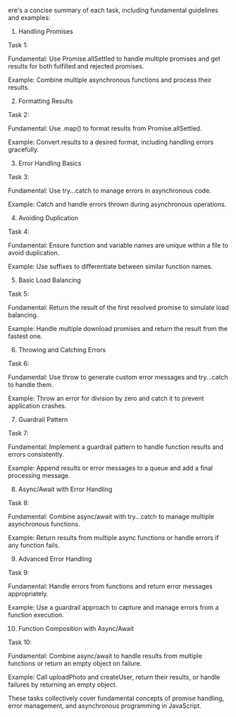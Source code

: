 ere's a concise summary of each task, including fundamental guidelines and examples:

1. Handling Promises

  

Task 1:

  

Fundamental: Use Promise.allSettled to handle multiple promises and get results for both fulfilled and rejected promises.

Example: Combine multiple asynchronous functions and process their results.

  

2. Formatting Results

  

Task 2:

  

Fundamental: Use .map() to format results from Promise.allSettled.

Example: Convert results to a desired format, including handling errors gracefully.

  

3. Error Handling Basics

  

Task 3:

  

Fundamental: Use try...catch to manage errors in asynchronous code.

Example: Catch and handle errors thrown during asynchronous operations.

  

4. Avoiding Duplication

  

Task 4:

  

Fundamental: Ensure function and variable names are unique within a file to avoid duplication.

Example: Use suffixes to differentiate between similar function names.

  

5. Basic Load Balancing

  

Task 5:

  

Fundamental: Return the result of the first resolved promise to simulate load balancing.

Example: Handle multiple download promises and return the result from the fastest one.

  

6. Throwing and Catching Errors

  

Task 6:

  

Fundamental: Use throw to generate custom error messages and try...catch to handle them.

Example: Throw an error for division by zero and catch it to prevent application crashes.

  

7. Guardrail Pattern

  

Task 7:

  

Fundamental: Implement a guardrail pattern to handle function results and errors consistently.

Example: Append results or error messages to a queue and add a final processing message.

  

8. Async/Await with Error Handling

  

Task 8:

  

Fundamental: Combine async/await with try...catch to manage multiple asynchronous functions.

Example: Return results from multiple async functions or handle errors if any function fails.

  

9. Advanced Error Handling

  

Task 9:

  

Fundamental: Handle errors from functions and return error messages appropriately.

Example: Use a guardrail approach to capture and manage errors from a function execution.

  

10. Function Composition with Async/Await

  

Task 10:

  

Fundamental: Combine async/await to handle results from multiple functions or return an empty object on failure.

Example: Call uploadPhoto and createUser, return their results, or handle failures by returning an empty object.

  

These tasks collectively cover fundamental concepts of promise handling, error management, and asynchronous programming in JavaScript.